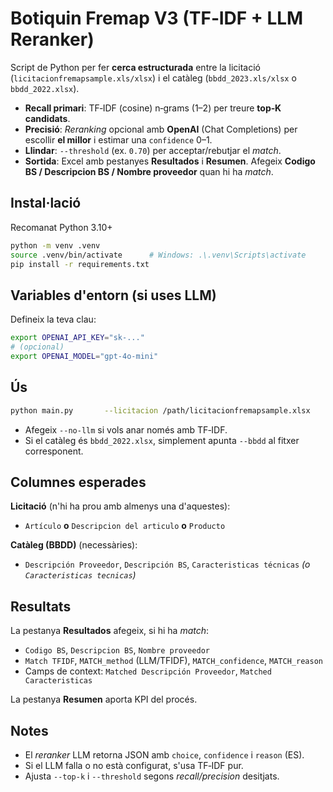 
# Botiquin Fremap V3 (TF‑IDF + LLM Reranker)

Script de Python per fer **cerca estructurada** entre la licitació (`licitacionfremapsample.xls/xlsx`) i el catàleg (`bbdd_2023.xls/xlsx` o `bbdd_2022.xlsx`).

- **Recall primari**: TF‑IDF (cosine) n‑grams (1–2) per treure **top‑K candidats**.
- **Precisió**: *Reranking* opcional amb **OpenAI** (Chat Completions) per escollir **el millor** i estimar una `confidence` 0–1.
- **Llindar**: `--threshold` (ex. `0.70`) per acceptar/rebutjar el *match*.
- **Sortida**: Excel amb pestanyes **Resultados** i **Resumen**. Afegeix **Codigo BS / Descripcion BS / Nombre proveedor** quan hi ha *match*.

## Instal·lació

Recomanat Python 3.10+

```bash
python -m venv .venv
source .venv/bin/activate      # Windows: .\.venv\Scripts\activate
pip install -r requirements.txt
```

## Variables d'entorn (si uses LLM)

Defineix la teva clau:

```bash
export OPENAI_API_KEY="sk-..."
# (opcional)
export OPENAI_MODEL="gpt-4o-mini"
```

## Ús

```bash
python main.py       --licitacion /path/licitacionfremapsample.xlsx       --bbdd /path/bbdd_2023.xlsx       --output resultado_botiquin.xlsx       --top-k 5       --threshold 0.70
```

- Afegeix `--no-llm` si vols anar només amb TF‑IDF.
- Si el catàleg és `bbdd_2022.xlsx`, simplement apunta `--bbdd` al fitxer corresponent.

## Columnes esperades

**Licitació** (n'hi ha prou amb almenys una d'aquestes):  
- `Artículo` **o** `Descripcion del articulo` **o** `Producto`

**Catàleg (BBDD)** (necessàries):  
- `Descripción Proveedor`, `Descripción BS`, `Caracteristicas técnicas` *(o `Caracteristicas tecnicas`)*

## Resultats

La pestanya **Resultados** afegeix, si hi ha *match*:
- `Codigo BS`, `Descripcion BS`, `Nombre proveedor`
- `Match TFIDF`, `MATCH_method` (LLM/TFIDF), `MATCH_confidence`, `MATCH_reason`
- Camps de context: `Matched Descripción Proveedor`, `Matched Caracteristicas`

La pestanya **Resumen** aporta KPI del procés.

## Notes

- El *reranker* LLM retorna JSON amb `choice`, `confidence` i `reason` (ES).  
- Si el LLM falla o no està configurat, s'usa TF‑IDF pur.
- Ajusta `--top-k` i `--threshold` segons *recall/precision* desitjats.
